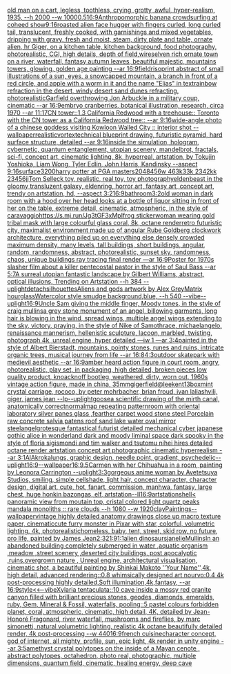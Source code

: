 [old man on a cart, legless, toothless, crying, grotty, awful, hyper-realism, 1935, --h 2000 --w 1000](https://www.ebank.nz/aiartgenerator?category=old%2520man%2520on%2520a%2520cart%2C%2520legless%2C%2520toothless%2C%2520crying%2C%2520grotty%2C%2520awful%2C%2520hyper-realism%2C%25201935%2C%2520--h%25202000%2520--w%25201000)[0.5](https://www.ebank.nz/aiartgenerator?category=0.5)[16:9](https://www.ebank.nz/aiartgenerator?category=16%3A9)[Anthropomorphic banana crowdsurfing at coheed show](https://www.ebank.nz/aiartgenerator?category=Anthropomorphic%2520banana%2520crowdsurfing%2520at%2520coheed%2520show)[9:16](https://www.ebank.nz/aiartgenerator?category=9%3A16)[roasted   alien face hugger with fingers curled, long curled  tail, translucent, freshly cooked, with garnishings and mixed vegetables, dripping with gravy, fresh and moist, steam, dirty plate and table, ornate alien, hr Giger, on a kitchen table, kitchen background, food photography,  photorealistic, CGI, high details, depth of field,](https://www.ebank.nz/aiartgenerator?category=roasted%2520%2520%2520alien%2520face%2520hugger%2520with%2520fingers%2520curled%2C%2520long%2520curled%2520%2520tail%2C%2520translucent%2C%2520freshly%2520cooked%2C%2520with%2520garnishings%2520and%2520mixed%2520vegetables%2C%2520dripping%2520with%2520gravy%2C%2520fresh%2520and%2520moist%2C%2520steam%2C%2520dirty%2520plate%2520and%2520table%2C%2520ornate%2520alien%2C%2520hr%2520Giger%2C%2520on%2520a%2520kitchen%2520table%2C%2520kitchen%2520background%2C%2520food%2520photography%2C%2520%2520photorealistic%2C%2520CGI%2C%2520high%2520details%2C%2520depth%2520of%2520field%2C)[wires](https://www.ebank.nz/aiartgenerator?category=wires)[elven rich ornate town on a river, waterfall, fantasy autumn leaves, beautiful majestic, mountains towers, glowing, golden age painting --ar 16:9](https://www.ebank.nz/aiartgenerator?category=elven%2520rich%2520ornate%2520town%2520on%2520a%2520river%2C%2520waterfall%2C%2520fantasy%2520autumn%2520leaves%2C%2520beautiful%2520majestic%2C%2520mountains%2520towers%2C%2520glowing%2C%2520golden%2520age%2520painting%2520--ar%252016%3A9)[field](https://www.ebank.nz/aiartgenerator?category=field)[risoprint abstract of small illustrations of a sun, eyes, a snowcapped mountain, a branch in front of a red circle, and apple with a worm in it and the name "Elias" in text](https://www.ebank.nz/aiartgenerator?category=risoprint%2520abstract%2520of%2520small%2520illustrations%2520of%2520a%2520sun%2C%2520eyes%2C%2520a%2520snowcapped%2520mountain%2C%2520a%2520branch%2520in%2520front%2520of%2520a%2520red%2520circle%2C%2520and%2520apple%2520with%2520a%2520worm%2520in%2520it%2520and%2520the%2520name%2520%22Elias%22%2520in%2520text)[](https://www.ebank.nz/aiartgenerator?category=)[rainbow refraction in the desert, windy desert sand dunes refracting, photorealistic](https://www.ebank.nz/aiartgenerator?category=rainbow%2520refraction%2520in%2520the%2520desert%2C%2520windy%2520desert%2520sand%2520dunes%2520refracting%2C%2520photorealistic)[Garfield overthrowing Jon Arbuckle in a military coup, cinematic --ar 16:9](https://www.ebank.nz/aiartgenerator?category=Garfield%2520overthrowing%2520Jon%2520Arbuckle%2520in%2520a%2520military%2520coup%2C%2520cinematic%2520--ar%252016%3A9)[embryo cranberries, botanical illustration, research, circa 1970 --ar 11:17](https://www.ebank.nz/aiartgenerator?category=embryo%2520cranberries%2C%2520botanical%2520illustration%2C%2520research%2C%2520circa%25201970%2520--ar%252011%3A17)[CN tower::1.3 California Redwood with a treehouse:: Toronto with the CN tower as a California Redwood tree:: --ar 9:16](https://www.ebank.nz/aiartgenerator?category=CN%2520tower%3A%3A1.3%2520California%2520Redwood%2520with%2520a%2520treehouse%3A%3A%2520Toronto%2520with%2520the%2520CN%2520tower%2520as%2520a%2520California%2520Redwood%2520tree%3A%3A%2520--ar%25209%3A16)[wide-angle photo of a chinese goddess visiting Kowloon Walled City :: interior shot --wallpaper](https://www.ebank.nz/aiartgenerator?category=wide-angle%2520photo%2520of%2520a%2520chinese%2520goddess%2520visiting%2520Kowloon%2520Walled%2520City%2520%3A%3A%2520interior%2520shot%2520--wallpaper)[realistic](https://www.ebank.nz/aiartgenerator?category=realistic)[vortex](https://www.ebank.nz/aiartgenerator?category=vortex)[technical blueprint drawing, futuristic pyramid, hard surface structure, detailed --ar 9:16](https://www.ebank.nz/aiartgenerator?category=technical%2520blueprint%2520drawing%2C%2520futuristic%2520pyramid%2C%2520hard%2520surface%2520structure%2C%2520detailed%2520--ar%25209%3A16)[inside the simulation, hologram, cybernetic, quantum entanglement, utopian scenery, mandelbrot, fractals, sci-fi, concept art, cinematic lighting, 8k, hyperreal, artstation, by Tokujin Yoshioka, Liam Wong, Tyler Edlin, John Harris, Kandinsky --aspect 9:16](https://www.ebank.nz/aiartgenerator?category=inside%2520the%2520simulation%2C%2520hologram%2C%2520cybernetic%2C%2520quantum%2520entanglement%2C%2520utopian%2520scenery%2C%2520mandelbrot%2C%2520fractals%2C%2520sci-fi%2C%2520concept%2520art%2C%2520cinematic%2520lighting%2C%25208k%2C%2520hyperreal%2C%2520artstation%2C%2520by%2520Tokujin%2520Yoshioka%2C%2520Liam%2520Wong%2C%2520Tyler%2520Edlin%2C%2520John%2520Harris%2C%2520Kandinsky%2520--aspect%25209%3A16)[surface](https://www.ebank.nz/aiartgenerator?category=surface)[3200](https://www.ebank.nz/aiartgenerator?category=3200)[harry potter at PGA masters](https://www.ebank.nz/aiartgenerator?category=harry%2520potter%2520at%2520PGA%2520masters)[2048](https://www.ebank.nz/aiartgenerator?category=2048)[456w 463k33k 2342kk 23456jj](https://www.ebank.nz/aiartgenerator?category=456w%2520463k33k%25202342kk%252023456jj)[](https://www.ebank.nz/aiartgenerator?category=)[Tom Selleck toy, realistic, real toy, toy photography](https://www.ebank.nz/aiartgenerator?category=Tom%2520Selleck%2520toy%2C%2520realistic%2C%2520real%2520toy%2C%2520toy%2520photography)[eldenbeast in the gloomy transluzent galaxy, eldenring, horror art, fantasy art, concept art, trendy on artstation, hd, --aspect 3:2](https://www.ebank.nz/aiartgenerator?category=eldenbeast%2520in%2520the%2520gloomy%2520transluzent%2520galaxy%2C%2520eldenring%2C%2520horror%2520art%2C%2520fantasy%2520art%2C%2520concept%2520art%2C%2520trendy%2520on%2520artstation%2C%2520hd%2C%2520--aspect%25203%3A2)[16:9](https://www.ebank.nz/aiartgenerator?category=16%3A9)[bathroom](https://www.ebank.nz/aiartgenerator?category=bathroom)[3:2](https://www.ebank.nz/aiartgenerator?category=3%3A2)[old woman in dark room with a hood over her head looks at a bottle of liquor sitting in front of her on the table, extreme detail, cinematic, atmospheric, in the style of caravaggio](https://www.ebank.nz/aiartgenerator?category=old%2520woman%2520in%2520dark%2520room%2520with%2520a%2520hood%2520over%2520her%2520head%2520looks%2520at%2520a%2520bottle%2520of%2520liquor%2520sitting%2520in%2520front%2520of%2520her%2520on%2520the%2520table%2C%2520extreme%2520detail%2C%2520cinematic%2C%2520atmospheric%2C%2520in%2520the%2520style%2520of%2520caravaggio)[<https://s.mj.run/Jg3tGF3xMpI>](https://www.ebank.nz/aiartgenerator?category=%3Chttps%3A//s.mj.run/Jg3tGF3xMpI%3E)[frog sticker](https://www.ebank.nz/aiartgenerator?category=frog%2520sticker)[woman wearing gold tribal mask  with large colourful glass coral, 8k, octane render](https://www.ebank.nz/aiartgenerator?category=woman%2520wearing%2520gold%2520tribal%2520mask%2520%2520with%2520large%2520colourful%2520glass%2520coral%2C%25208k%2C%2520octane%2520render)[retro futuristic city,  maximalist environment made up of angular Rube Goldberg clockwork architecture, everything piled up on everything else densely crowded maximum density, many levels, tall buildings, short buildings,  angular, random, randomness, abstract, photorealistic, sunset sky,  randomness, chaos,  unique buildings ray tracing final render  —ar 16:9](https://www.ebank.nz/aiartgenerator?category=retro%2520futuristic%2520city%2C%2520%2520maximalist%2520environment%2520made%2520up%2520of%2520angular%2520Rube%2520Goldberg%2520clockwork%2520architecture%2C%2520everything%2520piled%2520up%2520on%2520everything%2520else%2520densely%2520crowded%2520maximum%2520density%2C%2520many%2520levels%2C%2520tall%2520buildings%2C%2520short%2520buildings%2C%2520%2520angular%2C%2520random%2C%2520randomness%2C%2520abstract%2C%2520photorealistic%2C%2520sunset%2520sky%2C%2520%2520randomness%2C%2520chaos%2C%2520%2520unique%2520buildings%2520ray%2520tracing%2520final%2520render%2520%2520%E2%80%94ar%252016%3A9)[Poster for 1970s slasher film about a killer pentecostal pastor in the style of Saul Bass --ar 5:7](https://www.ebank.nz/aiartgenerator?category=Poster%2520for%25201970s%2520slasher%2520film%2520about%2520a%2520killer%2520pentecostal%2520pastor%2520in%2520the%2520style%2520of%2520Saul%2520Bass%2520--ar%25205%3A7)[A surreal utopian fantastic landscape by Gilbert Williams, abstract, optical illusions, Trending on Artstation --h 384 --uplight](https://www.ebank.nz/aiartgenerator?category=A%2520surreal%2520utopian%2520fantastic%2520landscape%2520by%2520Gilbert%2520Williams%2C%2520abstract%2C%2520optical%2520illusions%2C%2520Trending%2520on%2520Artstation%2520--h%2520384%2520--uplight)[detach](https://www.ebank.nz/aiartgenerator?category=detach)[silhouettes](https://www.ebank.nz/aiartgenerator?category=silhouettes)[Aliens and gods artwork by Alex Grey](https://www.ebank.nz/aiartgenerator?category=Aliens%2520and%2520gods%2520artwork%2520by%2520Alex%2520Grey)[Matrix hourglass](https://www.ebank.nz/aiartgenerator?category=Matrix%2520hourglass)[Watercolor style smudge background,blue, --h 540 --vibe](https://www.ebank.nz/aiartgenerator?category=Watercolor%2520style%2520smudge%2520background%2Cblue%2C%2520--h%2520540%2520--vibe)[--uplight](https://www.ebank.nz/aiartgenerator?category=--uplight)[16:9](https://www.ebank.nz/aiartgenerator?category=16%3A9)[Uncle Sam giving the middle finger, Moody tones, in the style of craig mullins](https://www.ebank.nz/aiartgenerator?category=Uncle%2520Sam%2520giving%2520the%2520middle%2520finger%2C%2520Moody%2520tones%2C%2520in%2520the%2520style%2520of%2520craig%2520mullins)[a grey stone monument of an angel, billowing garments, long hair is blowing in the wind, spread wings, multiple angel wings extending to the sky, victory, praying, in the style of Nike of Samothrace, michaelangelo, renaissance mannerism, hellenistic sculpture, lacoon, marbled, twisting, photograph 4k, unreal engine, hyper detailed —iw 1 —ar 3:4](https://www.ebank.nz/aiartgenerator?category=a%2520grey%2520stone%2520monument%2520of%2520an%2520angel%2C%2520billowing%2520garments%2C%2520long%2520hair%2520is%2520blowing%2520in%2520the%2520wind%2C%2520spread%2520wings%2C%2520multiple%2520angel%2520wings%2520extending%2520to%2520the%2520sky%2C%2520victory%2C%2520praying%2C%2520in%2520the%2520style%2520of%2520Nike%2520of%2520Samothrace%2C%2520michaelangelo%2C%2520renaissance%2520mannerism%2C%2520hellenistic%2520sculpture%2C%2520lacoon%2C%2520marbled%2C%2520twisting%2C%2520photograph%25204k%2C%2520unreal%2520engine%2C%2520hyper%2520detailed%2520%E2%80%94iw%25201%2520%E2%80%94ar%25203%3A4)[painted in the style of Albert Bierstadt, mountains, pointy stones, runes and ruins, intricate organic trees, musical journey from life --ar 16:8](https://www.ebank.nz/aiartgenerator?category=painted%2520in%2520the%2520style%2520of%2520Albert%2520Bierstadt%2C%2520mountains%2C%2520pointy%2520stones%2C%2520runes%2520and%2520ruins%2C%2520intricate%2520organic%2520trees%2C%2520musical%2520journey%2520from%2520life%2520--ar%252016%3A8)[4:3](https://www.ebank.nz/aiartgenerator?category=4%3A3)[outdoor skatepark with medievil aesthetic --ar 16:9](https://www.ebank.nz/aiartgenerator?category=outdoor%2520skatepark%2520with%2520medievil%2520aesthetic%2520--ar%252016%3A9)[amber heard action figure in court room, angry, photorealistic, play set, in packaging, high detailed, broken pieces,low quality product, knoacknoff bootleg, weathered, dirty, worn out, 1960s vintage action figure, made in china, 35mm](https://www.ebank.nz/aiartgenerator?category=amber%2520heard%2520action%2520figure%2520in%2520court%2520room%2C%2520angry%2C%2520photorealistic%2C%2520play%2520set%2C%2520in%2520packaging%2C%2520high%2520detailed%2C%2520broken%2520pieces%2Clow%2520quality%2520product%2C%2520knoacknoff%2520bootleg%2C%2520weathered%2C%2520dirty%2C%2520worn%2520out%2C%25201960s%2520vintage%2520action%2520figure%2C%2520made%2520in%2520china%2C%252035mm)[giger](https://www.ebank.nz/aiartgenerator?category=giger)[field](https://www.ebank.nz/aiartgenerator?category=field)[@leekent13](https://www.ebank.nz/aiartgenerator?category=%40leekent13)[box](https://www.ebank.nz/aiartgenerator?category=box)[mint crystal carriage, rococo, by peter mohrbacher, brian froud, ivan laliashvili, giger, james jean --lp](https://www.ebank.nz/aiartgenerator?category=mint%2520crystal%2520carriage%2C%2520rococo%2C%2520by%2520peter%2520mohrbacher%2C%2520brian%2520froud%2C%2520ivan%2520laliashvili%2C%2520giger%2C%2520james%2520jean%2520--lp)[--uplight](https://www.ebank.nz/aiartgenerator?category=--uplight)[goose](https://www.ebank.nz/aiartgenerator?category=goose)[a scientific drawing of the mirth canal, anatomically correct](https://www.ebank.nz/aiartgenerator?category=a%2520scientific%2520drawing%2520of%2520the%2520mirth%2520canal%2C%2520anatomically%2520correct)[normalmap repeating pattern](https://www.ebank.nz/aiartgenerator?category=normalmap%2520repeating%2520pattern)[room with oriental laboratory  silver panes glass  ,fearther carpet wood stone steel Porcelain raw  concrete salvia patens roof sand lake water oval mirror steel](https://www.ebank.nz/aiartgenerator?category=room%2520with%2520oriental%2520laboratory%2520%2520silver%2520panes%2520glass%2520%2520%2Cfearther%2520carpet%2520wood%2520stone%2520steel%2520Porcelain%2520raw%2520%2520concrete%2520salvia%2520patens%2520roof%2520sand%2520lake%2520water%2520oval%2520mirror%2520steel)[angel](https://www.ebank.nz/aiartgenerator?category=angel)[grotesque fantastical futurist detailed mechanical cyber japanese gothic alice in wonderland dark and moody liminal space dark spooky in the style of floria sigismondi and tim walker and tsutomu nihei hires detailed octane render artstation concept art photographic cinematic hyperrealism --ar 3:1](https://www.ebank.nz/aiartgenerator?category=grotesque%2520fantastical%2520futurist%2520detailed%2520mechanical%2520cyber%2520japanese%2520gothic%2520alice%2520in%2520wonderland%2520dark%2520and%2520moody%2520liminal%2520space%2520dark%2520spooky%2520in%2520the%2520style%2520of%2520floria%2520sigismondi%2520and%2520tim%2520walker%2520and%2520tsutomu%2520nihei%2520hires%2520detailed%2520octane%2520render%2520artstation%2520concept%2520art%2520photographic%2520cinematic%2520hyperrealism%2520--ar%25203%3A1)[AlAkroka](https://www.ebank.nz/aiartgenerator?category=AlAkroka)[lungs, graphic design, needle point, gradient, psychedelic](https://www.ebank.nz/aiartgenerator?category=lungs%2C%2520graphic%2520design%2C%2520needle%2520point%2C%2520gradient%2C%2520psychedelic)[--uplight](https://www.ebank.nz/aiartgenerator?category=--uplight)[16:9](https://www.ebank.nz/aiartgenerator?category=16%3A9)[--wallpaper](https://www.ebank.nz/aiartgenerator?category=--wallpaper)[16:9](https://www.ebank.nz/aiartgenerator?category=16%3A9)[.5](https://www.ebank.nz/aiartgenerator?category=.5)[Carmen with her Chihuahua in a room, painting by Leonora Carrington --uplight](https://www.ebank.nz/aiartgenerator?category=Carmen%2520with%2520her%2520Chihuahua%2520in%2520a%2520room%2C%2520painting%2520by%2520Leonora%2520Carrington%2520--uplight)[3:3](https://www.ebank.nz/aiartgenerator?category=3%3A3)[gorgeous anime woman by Avetetsuya Studios, smiling, simple cellshade, light hair, concept character, character design, digital art, cute, hot, fanart, commission, manhwa, fantasy, large chest, huge honkin bazongas, elf, artstation](https://www.ebank.nz/aiartgenerator?category=gorgeous%2520anime%2520woman%2520by%2520Avetetsuya%2520Studios%2C%2520smiling%2C%2520simple%2520cellshade%2C%2520light%2520hair%2C%2520concept%2520character%2C%2520character%2520design%2C%2520digital%2520art%2C%2520cute%2C%2520hot%2C%2520fanart%2C%2520commission%2C%2520manhwa%2C%2520fantasy%2C%2520large%2520chest%2C%2520huge%2520honkin%2520bazongas%2C%2520elf%2C%2520artstation)[--ll](https://www.ebank.nz/aiartgenerator?category=--ll)[16:9](https://www.ebank.nz/aiartgenerator?category=16%3A9)[artstation](https://www.ebank.nz/aiartgenerator?category=artstation)[shell](https://www.ebank.nz/aiartgenerator?category=shell)[< panoramic view from moutain top, cristal colored light quartz peaks mandala monoliths :: rare clouds --h 1080 --w 1920](https://www.ebank.nz/aiartgenerator?category=%3C%2520panoramic%2520view%2520from%2520moutain%2520top%2C%2520cristal%2520colored%2520light%2520quartz%2520peaks%2520mandala%2520monoliths%2520%3A%3A%2520rare%2520clouds%2520--h%25201080%2520--w%25201920)[clay](https://www.ebank.nz/aiartgenerator?category=clay)[Paintings](https://www.ebank.nz/aiartgenerator?category=Paintings)[--wallpaper](https://www.ebank.nz/aiartgenerator?category=--wallpaper)[](https://www.ebank.nz/aiartgenerator?category=)[vintage highly detailed anatomy drawings close up macro texture paper, cinematic](https://www.ebank.nz/aiartgenerator?category=vintage%2520highly%2520detailed%2520anatomy%2520drawings%2520close%2520up%2520macro%2520texture%2520paper%2C%2520cinematic)[cute furry monster in Pixar with star, colorful, volumetric lighting, 4k, photorealistic](https://www.ebank.nz/aiartgenerator?category=cute%2520furry%2520monster%2520in%2520Pixar%2520with%2520star%2C%2520colorful%2C%2520volumetric%2520lighting%2C%25204k%2C%2520photorealistic)[homeless, baby, tent, street, skid row, no future, pro life, painted by James Jean](https://www.ebank.nz/aiartgenerator?category=homeless%2C%2520baby%2C%2520tent%2C%2520street%2C%2520skid%2520row%2C%2520no%2520future%2C%2520pro%2520life%2C%2520painted%2520by%2520James%2520Jean)[2:3](https://www.ebank.nz/aiartgenerator?category=2%3A3)[21:9](https://www.ebank.nz/aiartgenerator?category=21%3A9)[1:1](https://www.ebank.nz/aiartgenerator?category=1%3A1)[alien dinosaurs](https://www.ebank.nz/aiartgenerator?category=alien%2520dinosaurs)[jane](https://www.ebank.nz/aiartgenerator?category=jane)[lie](https://www.ebank.nz/aiartgenerator?category=lie)[Mullins](https://www.ebank.nz/aiartgenerator?category=Mullins)[In an abandoned building completely submerged in water ,aquatic organism ,meadow ,street scenery ,deserted city buildings, post apocalyptic ,ruins,overgrown nature , Unreal engine, architectural visualisation, cinematic shot, a beautiful painting by Shinkai Makoto ''Your Name'',4k, high detail, advanced rendering::0.8 whimsically designed art nourvo:0.4 4k post-processing highly detailed,Soft illumination,4k,fantasy, --ar 16:9](https://www.ebank.nz/aiartgenerator?category=In%2520an%2520abandoned%2520building%2520completely%2520submerged%2520in%2520water%2520%2Caquatic%2520organism%2520%2Cmeadow%2520%2Cstreet%2520scenery%2520%2Cdeserted%2520city%2520buildings%2C%2520post%2520apocalyptic%2520%2Cruins%2Covergrown%2520nature%2520%2C%2520Unreal%2520engine%2C%2520architectural%2520visualisation%2C%2520cinematic%2520shot%2C%2520a%2520beautiful%2520painting%2520by%2520Shinkai%2520Makoto%2520%27%27Your%2520Name%27%27%2C4k%2C%2520high%2520detail%2C%2520advanced%2520rendering%3A%3A0.8%2520whimsically%2520designed%2520art%2520nourvo%3A0.4%25204k%2520post-processing%2520highly%2520detailed%2CSoft%2520illumination%2C4k%2Cfantasy%2C%2520--ar%252016%3A9)[style](https://www.ebank.nz/aiartgenerator?category=style)[<<—vibe](https://www.ebank.nz/aiartgenerator?category=%3C%3C%E2%80%94vibe)[Xylaria tentaculata::10 cave inside a mossy red granite canyon filled with brilliant precious stones, geodes, diamonds, emeralds, ruby, Gem, Mineral & Fossil, waterfalls, pooling::5 pastel colours forbidden planet, coral, atmospheric, cinematic, high detail, 4K, detailed by Jean-Honoré Fragonard, river waterfall, mushrooms and fireflies, by marc simonetti, natural volumetric lighting, realistic 4k octane beautifully detailed render, 4k post-processing --w 440](https://www.ebank.nz/aiartgenerator?category=Xylaria%2520tentaculata%3A%3A10%2520cave%2520inside%2520a%2520mossy%2520red%2520granite%2520canyon%2520filled%2520with%2520brilliant%2520precious%2520stones%2C%2520geodes%2C%2520diamonds%2C%2520emeralds%2C%2520ruby%2C%2520Gem%2C%2520Mineral%2520%26%2520Fossil%2C%2520waterfalls%2C%2520pooling%3A%3A5%2520pastel%2520colours%2520forbidden%2520planet%2C%2520coral%2C%2520atmospheric%2C%2520cinematic%2C%2520high%2520detail%2C%25204K%2C%2520detailed%2520by%2520Jean-Honor%C3%A9%2520Fragonard%2C%2520river%2520waterfall%2C%2520mushrooms%2520and%2520fireflies%2C%2520by%2520marc%2520simonetti%2C%2520natural%2520volumetric%2520lighting%2C%2520realistic%25204k%2520octane%2520beautifully%2520detailed%2520render%2C%25204k%2520post-processing%2520--w%2520440)[16:9](https://www.ebank.nz/aiartgenerator?category=16%3A9)[french cuisine](https://www.ebank.nz/aiartgenerator?category=french%2520cuisine)[character concept, god of internet, all mighty, profile, sun, epic light, 4k render in unity engine --ar 3:5](https://www.ebank.nz/aiartgenerator?category=character%2520concept%2C%2520god%2520of%2520internet%2C%2520all%2520mighty%2C%2520profile%2C%2520sun%2C%2520epic%2520light%2C%25204k%2520render%2520in%2520unity%2520engine%2520--ar%25203%3A5)[amethyst crystal polytopes on the inside of a Mayan cenote , abstract polytopes, octahedron, photo real, photographic, multiple dimensions, quantum field, cinematic, healing energy, deep cave](https://www.ebank.nz/aiartgenerator?category=amethyst%2520crystal%2520polytopes%2520on%2520the%2520inside%2520of%2520a%2520Mayan%2520cenote%2520%2C%2520abstract%2520polytopes%2C%2520octahedron%2C%2520photo%2520real%2C%2520photographic%2C%2520multiple%2520dimensions%2C%2520quantum%2520field%2C%2520cinematic%2C%2520healing%2520energy%2C%2520deep%2520cave)